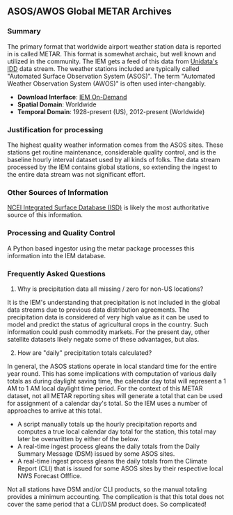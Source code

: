 ## <a name="metar"></a>ASOS/AWOS Global METAR Archives

### Summary

The primary format that worldwide airport weather station data is reported in is called METAR. This format is somewhat archaic, but well known and utilized in the community.  The IEM gets a feed of this data from [Unidata's IDD](http://unidata.ucar.edu) data stream.  The weather stations included are typically called "Automated Surface Observation System (ASOS)".  The term "Automated Weather Observation System (AWOS)" is often used inter-changably.

* __Download Interface__: [IEM On-Demand](https://mesonet.agron.iastate.edu/request/download.phtml)
* __Spatial Domain__: Worldwide
* __Temporal Domain__: 1928-present (US), 2012-present (Worldwide)

### Justification for processing

The highest quality weather information comes from the ASOS sites.  These stations get routine maintenance, considerable quality control, and is the baseline hourly interval dataset used by all kinds of folks.  The data stream processed by the IEM contains global stations, so extending the ingest to the entire data stream was not significant effort.

### Other Sources of Information

[NCEI Integrated Surface Database (ISD)](https://www.ncdc.noaa.gov/isd) is likely the most authoritative source of this information.

### Processing and Quality Control

A Python based ingestor using the metar package processes this information into the IEM database.

### <a name="faq"></a> Frequently Asked Questions

1. Why is precipitation data all missing / zero for non-US locations?

It is the IEM's understanding that precipitation is not included in the global data streams due to previous data distribution agreements.  The precipitation data is considered of very high value as it can be used to model and predict the status of agricultural crops in the country.  Such information could push commodity markets.  For the present day, other satellite datasets likely negate some of these advantages, but alas.

2. How are "daily" precipitation totals calculated?

In general, the ASOS stations operate in local standard time for the entire year round. This has some implications with computation of various daily totals as during daylight saving time, the calendar day total will represent a 1 AM to 1 AM local daylight time period.  For the context of this METAR dataset, not all METAR reporting sites will generate a total that can be used for assignment of a calendar day's total.  So the IEM uses a number of approaches to arrive at this total.

* A script manually totals up the hourly precipitation reports and computes a true local calendar day total for the station, this total may later be overwritten by either of the below.
* A real-time ingest process gleans the daily totals from the Daily Summary Message (DSM) issued by some ASOS sites.
* A real-time ingest process gleans the daily totals from the Climate Report (CLI) that is issued for some ASOS sites by their respective local NWS Forecast Offfice.

Not all stations have DSM and/or CLI products, so the manual totaling provides a minimum accounting.  The complication is that this total does not cover the same period that a CLI/DSM product does.  So complicated!

